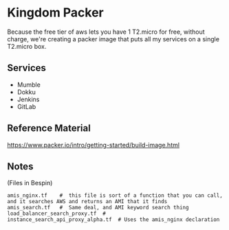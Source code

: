 # Kingdom Packer

Because the free tier of aws lets you have 1 T2.micro for free, without charge, we're creating a packer image that puts all my services on a single T2.micro box.

## Services

- Mumble
- Dokku
- Jenkins
- GitLab


## Reference Material

https://www.packer.io/intro/getting-started/build-image.html



## Notes

(Files in Bespin)
```
amis_nginx.tf    #  this file is sort of a function that you can call, and it searches AWS and returns an AMI that it finds
amis_search.tf   #  Same deal, and AMI keyword search thing
load_balancer_search_proxy.tf  #
instance_search_api_proxy_alpha.tf  # Uses the amis_nginx declaration
```

